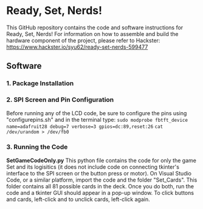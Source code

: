 # Ready, Set, Nerds!
This GitHub repository contains the code and software instructions for Ready, Set, Nerds! For information on how to assemble and build the hardware component of the project, please refer to Hackster: https://www.hackster.io/syu62/ready-set-nerds-599477 

## Software
### 1. Package Installation
### 2. SPI Screen and Pin Configuration
Before running any of the LCD code, be sure to configure the pins using "configurepins.sh" and in the terminal type:
`sudo modprobe fbtft_device name=adafruit28 debug=7 verbose=3 gpios=dc:89,reset:26`
`cat /dev/urandom > /dev/fb0`

### 3. Running the Code
**SetGameCodeOnly.py**
This python file contains the code for only the game Set and its logisitics (it does not include code on connecting tkinter's interface to the SPI screen or the button press or motor). 
On Visual Studio Code, or a similar platform, import the code and the folder "Set_Cards". This folder contains all 81 possible cards in the deck. Once you do both, run the code and a tkinter GUI should appear in a pop-up window. To click buttons and cards, left-click and to unclick cards, left-click again.
